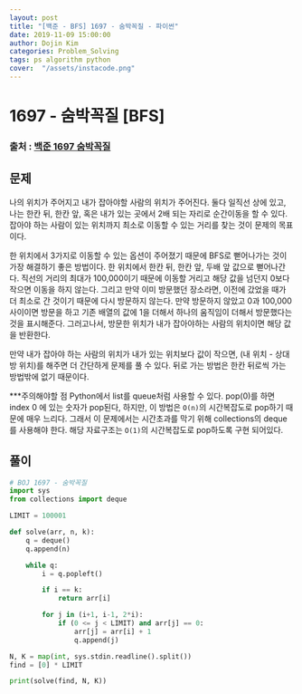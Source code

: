 ```yaml
---
layout: post
title: "[백준 - BFS] 1697 - 숨박꼭질 - 파이썬"
date: 2019-11-09 15:00:00
author: Dojin Kim
categories: Problem_Solving
tags: ps algorithm python
cover:  "/assets/instacode.png"
---
```


# 1697 - 숨박꼭질 [BFS]

### 출처 : <a href="https://www.acmicpc.net/problem/1697"> 백준 1697 숨박꼭질</a>

## 문제
나의 위치가 주어지고 내가 잡아야할 사람의 위치가 주어진다. 둘다 일직선 상에 있고, 나는 한칸 뒤, 한칸 앞, 혹은 내가 있는 곳에서 2배 되는 자리로 순간이동을 할 수 있다. 잡아야 하는 사람이 있는 위치까지 최소로 이동할 수 있는 거리를 찾는 것이 문제의 목표이다.

한 위치에서 3가지로 이동할 수 있는 옵션이 주어졌기 때문에 BFS로 뻗어나가는 것이 가장 해결하기 좋은 방법이다. 한 위치에서 한칸 뒤, 한칸 앞, 두배 앞 값으로 뻗어나간다. 직선의 거리의 최대가 100,000이기 때문에 이동할 거리고 해당 값을 넘던지 0보다 작으면 이동을 하지 않는다. 그리고 만약 이미 방문했던 장소라면, 이전에 갔었을 때가 더 최소로 간 것이기 때문에 다시 방문하지 않는다. 만약 방문하지 않았고 0과 100,000사이이면 방문을 하고 기존 배열의 값에 1을 더해서 하나의 움직임이 더해서 방문했다는 것을 표시해준다. 그러고나서, 방문한 위치가 내가 잡아야하는 사람의 위치이면 해당 값을 반환한다.

만약 내가 잡아야 하는 사람의 위치가 내가 있는 위치보다 값이 작으면, (내 위치 - 상대방 위치)를 해주면 더 간단하게 문제를 풀 수 있다. 뒤로 가는 방법은 한칸 뒤로씩 가는 방법밖에 없기 때문이다.

***주의해야할 점
Python에서 list를 queue처럼 사용할 수 있다. pop(0)를 하면 index 0 에 있는 숫자가 pop된다, 하지만, 이 방법은 `O(n)`의 시간복잡도로 pop하기 때문에 매우 느리다. 그래서 이 문제에서는 시간초과를 막기 위해 collections의 deque를 사용해야 한다. 해당 자료구조는 `O(1)`의 시간복잡도로 pop하도록 구현 되어있다.



## 풀이
```python
# BOJ 1697 - 숨박꼭질
import sys
from collections import deque

LIMIT = 100001

def solve(arr, n, k):
    q = deque()
    q.append(n)

    while q:
        i = q.popleft()

        if i == k:
            return arr[i]

        for j in (i+1, i-1, 2*i):
            if (0 <= j < LIMIT) and arr[j] == 0:
                arr[j] = arr[i] + 1
                q.append(j)

N, K = map(int, sys.stdin.readline().split())
find = [0] * LIMIT

print(solve(find, N, K))
```
